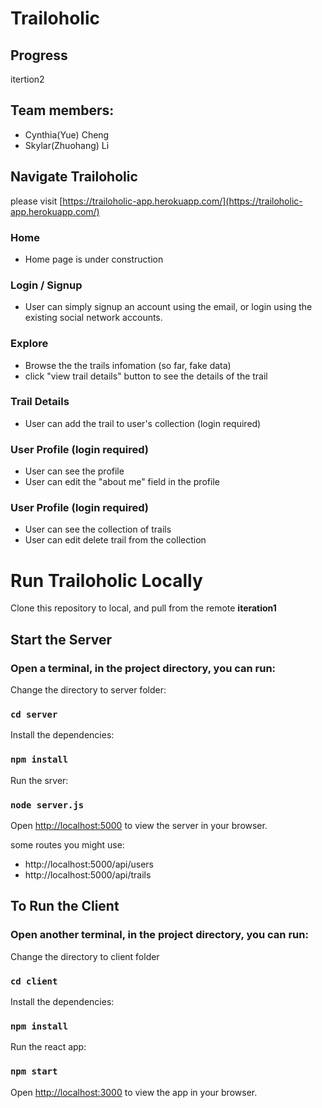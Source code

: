 # Trailoholic

## Progress
itertion2 

## Team members:
- Cynthia(Yue) Cheng
- Skylar(Zhuohang) Li


## Navigate Trailoholic
please visit [https://trailoholic-app.herokuapp.com/](https://trailoholic-app.herokuapp.com/)


### Home
- Home page is under construction

### Login / Signup
- User can simply signup an account using the email, or login using the existing social network accounts.


### Explore
- Browse the the trails infomation (so far, fake data)
- click "view trail details" button to see the details of the trail


### Trail Details
- User can add the trail to user's collection (login required)


### User Profile (login required)
- User can see the profile
- User can edit the "about me" field in the profile

### User Profile (login required)
- User can see the collection of trails
- User can edit delete trail from the collection



# Run Trailoholic Locally
Clone this repository to local, and pull from the remote **iteration1**

## Start the Server
### Open a terminal, in the project directory, you can run:

Change the directory to server folder:
### `cd server`

Install the dependencies:
### `npm install`

Run the srver:
### `node server.js`


Open [http://localhost:5000](http://localhost:5000) to view the server in your browser.

some routes you might use:
- http://localhost:5000/api/users
- http://localhost:5000/api/trails


## To Run the Client
### Open another terminal, in the project directory, you can run:

Change the directory to client folder
### `cd client`

Install the dependencies:
### `npm install`

Run the react app:
### `npm start`

Open [http://localhost:3000](http://localhost:3000) to view the app in your browser.
